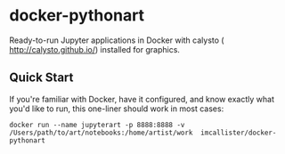 # docker-pythonart

Ready-to-run Jupyter applications in Docker with calysto ( http://calysto.github.io/) installed for graphics.

## Quick Start

If you're familiar with Docker, have it configured, and know exactly what you'd like to run, this one-liner should work in most cases:

```
docker run --name jupyterart -p 8888:8888 -v /Users/path/to/art/notebooks:/home/artist/work  imcallister/docker-pythonart
```


